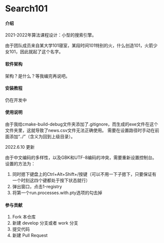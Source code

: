 # Search101

#### 介绍
2021-2022年算法课程设计：小型的搜索引擎。

由于团队成员来自某大学101寝室，某段时间101特别的火，什么创造101，火箭少女101，因此就起了这个名字。

#### 软件架构

架构？是什么？等我编完再说吧。

#### 安装教程

仍在开发中

#### 使用说明

由于我给cmake-build-debug文件夹添加了.gitignore，而生成的exe文件在这个文件夹里，这就导致了news.csv文件无法正确使用。
需要在设置路径时手动在前面添加“../”（含义为回到上级目录）。

2022.6.10 更新

由于中文编码的多样性，以及GBK和UTF-8编码的冲突，需要重新设置控制台。
设置的方法为：

1. 同时摁下键盘上的Ctrl+Alt+Shift+/按键（可以不用一下子摁下，只要保证有一个时刻这四个键都处于按下状态就行）
2. 弹出窗口，点击1-registry
3. 将第一个run.processes.with.pty选项的勾去掉

#### 参与贡献

1.  Fork 本仓库
2.  新建 develop 分支或者 work 分支
3.  提交代码
4.  新建 Pull Request

